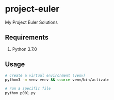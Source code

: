 # project-euler
My Project Euler Solutions

## Requirements
1. Python 3.7.0

## Usage
```sh
# create a virtual environment (venv)
python3 -m venv venv && source venv/bin/activate

# run a specific file
python p001.py
```
